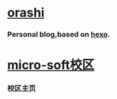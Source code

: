 # [orashi](http://orashi.github.io/)
### Personal blog,based on [hexo](http://hexo.io/).

# [micro-soft校区](http://orashi.github.io/micro-soft/)
### 校区主页
